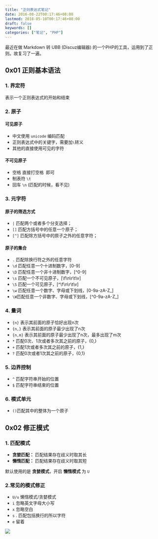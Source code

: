```yaml
---
title: "正则表达式笔记"
date: 2016-08-22T00:17:46+08:00
lastmod: 2018-05-10T00:17:46+08:00
draft: false
keywords: []
categories: ["笔记", "PHP"]
---
```


最近在做 Markdown 转 UBB (Discuz编辑器) 的一个PHP的工具，运用到了正则。故复习了一遍。

<!--more-->

## 0x01 正则基本语法

### 1. 界定符
表示一个正则表达式的开始和结束

### 2. 原子
#### 可见原子

- 中文使用 `unicode` 编码匹配
- 正则表达式中的关键字，需要加`\`转义
- 其他的直接使用可见的字符

#### 不可见原子

- 空格      直接打空格` `即可
- 制表符  `\t` 
- 回车      `\n` (匹配的时候，看不见)

### 3. 元字符
#### 原子的筛选方式

-  `|`    匹配两个或者多个分支选择；
-  `[]`   匹配方括号中的任意一个原子；
-  `[^]`  匹配除方括号中的原子之外的任意字符；

#### 原子的集合

- `.` 匹配除换行符之外的任意字符
- `\d` 匹配任意一个十进制数字，[0-9]
- `\D` 匹配任意一个非十进制数字，[^0-9]
- `\s` 匹配一个不可见原子，[\f\n\r\t\v]
- `\S` 匹配一个可见原子，[^\f\n\r\t\v]
- `\w` 匹配任意一个数字、字母或下划线，[0-9a-zA-Z_]
- `\W`匹配任意一个非数字、字母或下划线，[^0-9a-zA-Z_]

###  4. 量词

- `{n}`      表示其前面的原子恰好出现n次
- `{n,}`    表示其前面的原子最少出现了n次
- `{n,m}`  表示其前面的原子最少出现了n次，最多出现了m次
- `*`  匹配0次、1次或者多次其之前的原子，{0,}
- `+`  匹配1次或者多次其之前的原子，{1,}
- `?`  匹配0次或者1次其之前的原子，{0,1}

### 5. 边界控制
- `^` 匹配字符串开始的位置
- `$` 匹配字符串结束的位置

### 6. 模式单元
- `()`匹配其中的整体为一个原子


## 0x02 修正模式

### 1. 匹配模式

- **贪婪匹配：** 匹配结果存在歧义时取其长
- **懒惰匹配：** 匹配结果存在歧义时取其短

默认使用的是 **贪婪模式**，开启 **懒惰模式** 为 `U`

### 2.常见的模式修正

- `U/u`  懒惰模式/贪婪模式
- `i`     忽略英文字母大小写
- `x`    忽略空白
- `s`    . 匹配包括换行的所以字符
- `e`    留着


![](https://static.cizel.cn/2018-05-10-15258827792876.jpg)



